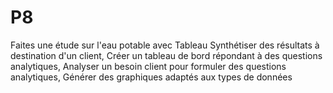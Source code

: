 # P8
Faites une étude sur l'eau potable avec Tableau
Synthétiser des résultats à destination d'un client,
Créer un tableau de bord répondant à des questions analytiques,
Analyser un besoin client pour formuler des questions analytiques,
Générer des graphiques adaptés aux types de données
